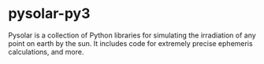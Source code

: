 pysolar-py3
===========

Pysolar is a collection of Python libraries for simulating the irradiation of any point on earth by the sun. It includes code for extremely precise ephemeris calculations, and more.

